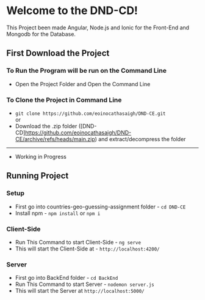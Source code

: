 # Welcome to the DND-CD!
This Project been made Angular, Node.js and Ionic for the Front-End and Mongodb for the Database.
## First Download the Project
### To Run the Program will be run on the Command Line <br>
* Open the Project Folder and Open the Command Line <br>
### To Clone the Project in Command Line
* `git clone https://github.com/eoinocathasaigh/DND-CE.git`
<br>or
* Download the .zip folder ([DND-CD]https://github.com/eoinocathasaigh/DND-CE/archive/refs/heads/main.zip) and extract/decompress the folder

--------------------------------------------------------------------------
* Working in Progress 
## Running Project
### Setup
* First go into countries-geo-guessing-assignment folder - `cd DND-CE` <br>
* Install npm - `npm install` or `npm i` <br>
### Client-Side
* Run This Command to start Client-Side - `ng serve` <br>
* This will start the Client-Side at - `http://localhost:4200/` <br>
### Server
* First go into BackEnd folder - `cd BackEnd` <br>
* Run This Command to start Server - `nodemon server.js` <br>
* This will start the Server at  `http://localhost:5000/` <br>

